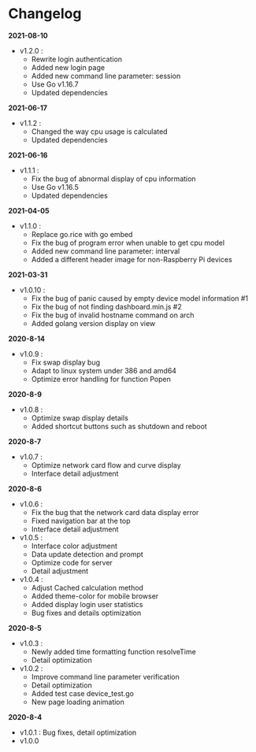 # Changelog #

**2021-08-10**

* v1.2.0 : 
  * Rewrite login authentication
  * Added new login page
  * Added new command line parameter: session
  * Use Go v1.16.7
  * Updated dependencies

**2021-06-17**

* v1.1.2 : 
  * Changed the way cpu usage is calculated
  * Updated dependencies

**2021-06-16**

* v1.1.1 : 
  * Fix the bug of abnormal display of cpu information
  * Use Go v1.16.5
  * Updated dependencies

**2021-04-05**

* v1.1.0 : 
  * Replace go.rice with go embed
  * Fix the bug of program error when unable to get cpu model
  * Added new command line parameter: interval
  * Added a different header image for non-Raspberry Pi devices

**2021-03-31**

* v1.0.10 :
  * Fix the bug of panic caused by empty device model information #1
  * Fix the bug of not finding dashboard.min.js #2
  * Fix the bug of invalid hostname command on arch
  * Added golang version display on view

**2020-8-14**

* v1.0.9 : 
  * Fix swap display bug
  * Adapt to linux system under 386 and amd64
  * Optimize error handling for function Popen

**2020-8-9**

* v1.0.8 : 
  * Optimize swap display details
  * Added shortcut buttons such as shutdown and reboot

**2020-8-7**

* v1.0.7 : 
  * Optimize network card flow and curve display
  * Interface detail adjustment

**2020-8-6**

* v1.0.6 : 
  * Fix the bug that the network card data display error
  * Fixed navigation bar at the top
  * Interface detail adjustment
* v1.0.5 : 
  * Interface color adjustment
  * Data update detection and prompt
  * Optimize code for server
  * Detail adjustment
* v1.0.4 : 
  * Adjust Cached calculation method
  * Added theme-color for mobile browser
  * Added display login user statistics
  * Bug fixes and details optimization

**2020-8-5**

* v1.0.3 : 
  * Newly added time formatting function resolveTime
  * Detail optimization
* v1.0.2 : 
  * Improve command line parameter verification
  * Detail optimization
  * Added test case device_test.go
  * New page loading animation

**2020-8-4**

* v1.0.1 : Bug fixes, detail optimization
* v1.0.0